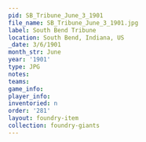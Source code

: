 ```yaml
---
pid: SB_Tribune_June_3_1901
file_name: SB_Tribune_June_3_1901.jpg
label: South Bend Tribune
location: South Bend, Indiana, US
_date: 3/6/1901
month_str: June
year: '1901'
type: JPG
notes: 
teams: 
game_info: 
player_info: 
inventoried: n
order: '281'
layout: foundry-item
collection: foundry-giants
---
```

